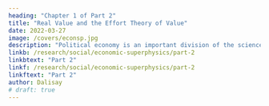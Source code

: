 ```yaml
---
heading: "Chapter 1 of Part 2"
title: "Real Value and the Effort Theory of Value"
date: 2022-03-27
image: /covers/econsp.jpg
description: "Political economy is an important division of the science of government. The object of government is the happiness of men, united in society"
linkb: /research/social/economic-superphysics/part-2
linkbtext: "Part 2"
linkf: /research/social/economic-superphysics/part-2
linkftext: "Part 2"
author: Dalisay
# draft: true
---
```

